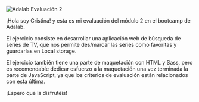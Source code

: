 ![Adalab](https://beta.adalab.es/resources/images/adalab-logo-155x61-bg-white.png) Evaluación 2

¡Hola soy Cristina! y esta es mi evaluación del módulo 2 en el bootcamp de Adalab.

El ejercicio consiste en desarrollar una aplicación web de búsqueda de series de TV, que nos permite
des/marcar las series como favoritas y guardarlas en Local storage.

El ejercicio también tiene una parte de maquetación con HTML y Sass, pero es recomendable dedicar esfuerzo
a la maquetación una vez terminada la parte de JavaScript, ya que los criterios de evaluación están
relacionados con esta última.

¡Espero que la disfrutéis!